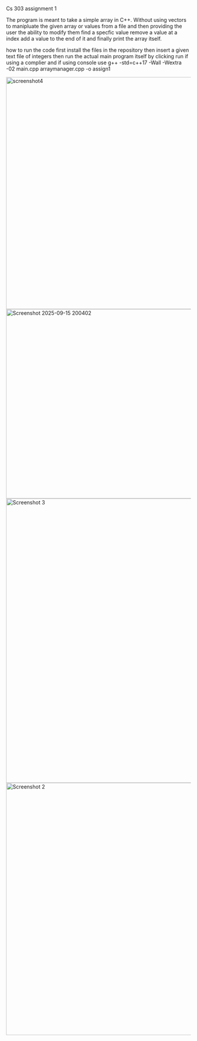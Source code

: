 Cs 303 assignment 1 

The program is meant to take a simple array in C++.
Without using vectors to manipluate the given array or values from a file
and then providing the user the ability to
modify them find a specfic value remove a value at a index add a value to the end of it and finally print the array itself.

how to run the code first install the files in the repository then insert a given text file of integers 
then run the actual main program itself by clicking run if using a complier and if using console use g++ -std=c++17 -Wall -Wextra -02 main.cpp arraymanager.cpp -o assign1

<img width="1837" height="631" alt="screenshot4" src="https://github.com/user-attachments/assets/77305141-cd02-44ad-8fcf-6ab3f22861c4" />
<img width="1051" height="515" alt="Screenshot 2025-09-15 200402" src="https://github.com/user-attachments/assets/6620a53e-4563-4bfe-8cfe-e9af717a4c92" />
<img width="1842" height="773" alt="Screenshot 3" src="https://github.com/user-attachments/assets/b743131b-3307-4086-8e80-8b97cec44dd4" />
<img width="1855" height="686" alt="Screenshot 2" src="https://github.com/user-attachments/assets/f51d2fd2-21f8-4df3-bd27-384673867c20" />

